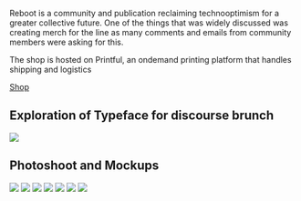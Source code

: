 Reboot is a community and publication reclaiming technooptimism for a greater collective future. One of the things that was widely discussed was creating merch for the line as many comments and emails from community members were asking for this.

The shop is hosted on Printful, an ondemand printing platform that handles shipping and logistics

[Shop](https://shop.kernelmag.io/)

## Exploration of Typeface for discourse brunch

<img src="/projects/reboot-merch/images/sketch.png" >

## Photoshoot and Mockups

<img src="/projects/reboot-merch/images/hat.jpeg"  >

<img src="/projects/reboot-merch/images/bag.jpeg"  >

<img src="/projects/reboot-merch/images/person+hat.jpg"  >

<img src="/projects/reboot-merch/images/sweater1.jpg"  >

<img src="/projects/reboot-merch/images/poster2.png"  >

<img src="/projects/reboot-merch/images/poster1.png"  >

<img src="/projects/reboot-merch/images/stickers2.png"  >
